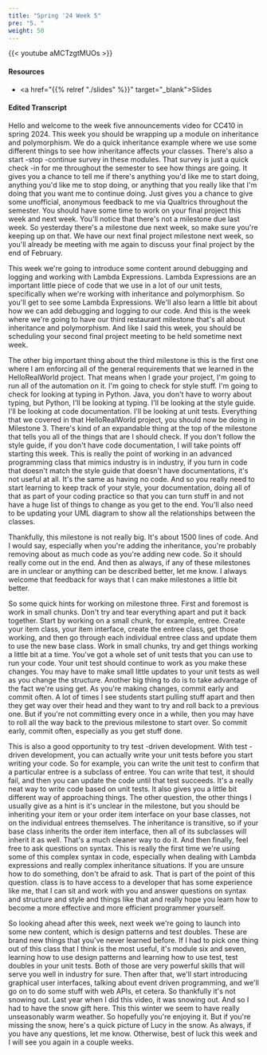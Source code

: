 ```yaml
---
title: "Spring '24 Week 5"
pre: "5. "
weight: 50
---
```


{{< youtube aMCTzgtMUOs   >}}

#### Resources

* <a href="{{% relref "./slides" %}}" target="_blank">Slides</a>

#### Edited Transcript

Hello and welcome to the week five announcements video for CC410 in spring 2024. This week you should be wrapping up a module on inheritance and polymorphism. We do a quick inheritance example where we use some different things to see how inheritance affects your classes. There's also a start -stop -continue survey in these modules. That survey is just a quick check -in for me throughout the semester to see how things are going. It gives you a chance to tell me if there's anything you'd like me to start doing, anything you'd like me to stop doing, or anything that you really like that I'm doing that you want me to continue doing. Just gives you a chance to give some unofficial, anonymous feedback to me via Qualtrics throughout the semester. You should have some time to work on your final project this week and next week. You'll notice that there's not a milestone due last week. So yesterday there's a milestone due next week, so make sure you're keeping up on that. We have our next final project milestone next week, so you'll already be meeting with me again to discuss your final project by the end of February. 

This week we're going to introduce some content around debugging and logging and working with Lambda Expressions. Lambda Expressions are an important little piece of code that we use in a lot of our unit tests, specifically when we're working with inheritance and polymorphism. So you'll get to see some Lambda Expressions. We'll also learn a little bit about how we can add debugging and logging to our code. And this is the week where we're going to have our third restaurant milestone that's all about inheritance and polymorphism. And like I said this week, you should be scheduling your second final project meeting to be held sometime next week. 

The other big important thing about the third milestone is this is the first one where I am enforcing all of the general requirements that we learned in the HelloRealWorld project. That means when I grade your project, I'm going to run all of the automation on it. I'm going to check for style stuff. I'm going to check for looking at typing in Python. Java, you don't have to worry about typing, but Python, I'll be looking at typing. I'll be looking at the style guide. I'll be looking at code documentation. I'll be looking at unit tests. Everything that we covered in that HelloRealWorld project, you should now be doing in Milestone 3. There's kind of an expandable thing at the top of the milestone that tells you all of the things that are I should check. If you don't follow the style guide, if you don't have code documentation, I will take points off starting this week. This is really the point of working in an advanced programming class that mimics industry is in industry, if you turn in code that doesn't match the style guide that doesn't have documentations, it's not useful at all. It's the same as having no code. And so you really need to start learning to keep track of your style, your documentation, doing all of that as part of your coding practice so that you can turn stuff in and not have a huge list of things to change as you get to the end. You'll also need to be updating your UML diagram to show all the relationships between the classes. 

Thankfully, this milestone is not really big. It's about 1500 lines of code. And I would say, especially when you're adding the inheritance, you're probably removing about as much code as you're adding new code. So it should really come out in the end. And then as always, if any of these milestones are in unclear or anything can be described better, let me know. I always welcome that feedback for ways that I can make milestones a little bit better. 

So some quick hints for working on milestone three. First and foremost is work in small chunks. Don't try and tear everything apart and put it back together. Start by working on a small chunk, for example, entree. Create your item class, your item interface, create the entree class, get those working, and then go through each individual entree class and update them to use the new base class. Work in small chunks, try and get things working a little bit at a time. You've got a whole set of unit tests that you can use to run your code. Your unit test should continue to work as you make these changes. You may have to make small little updates to your unit tests as well as you change the structure. Another big thing to do is to take advantage of the fact we're using get. As you're making changes, commit early and commit often. A lot of times I see students start pulling stuff apart and then they get way over their head and they want to try and roll back to a previous one. But if you're not committing every once in a while, then you may have to roll all the way back to the previous milestone to start over. So commit early, commit often, especially as you get stuff done. 

This is also a good opportunity to try test -driven development. With test -driven development, you can actually write your unit tests before you start writing your code. So for example, you can write the unit test to confirm that a particular entree is a subclass of entree. You can write that test, it should fail, and then you can update the code until that test succeeds. It's a really neat way to write code based on unit tests. It also gives you a little bit different way of approaching things. The other question, the other things I usually give as a hint is it's unclear in the milestone, but you should be inheriting your item or your order item interface on your base classes, not on the individual entrees themselves. The inheritance is transitive, so if your base class inherits the order item interface, then all of its subclasses will inherit it as well. That's a much cleaner way to do it. And then finally, feel free to ask questions on syntax. This is really the first time we're using some of this complex syntax in code, especially when dealing with Lambda expressions and really complex inheritance situations. If you are unsure how to do something, don't be afraid to ask. That is part of the point of this question. class is to have access to a developer that has some experience like me, that I can sit and work with you and answer questions on syntax and structure and style and things like that and really hope you learn how to become a more effective and more efficient programmer yourself. 

So looking ahead after this week, next week we're going to launch into some new content, which is design patterns and test doubles. These are brand new things that you've never learned before. If I had to pick one thing out of this class that I think is the most useful, it's module six and seven, learning how to use design patterns and learning how to use test, test doubles in your unit tests. Both of those are very powerful skills that will serve you well in industry for sure. Then after that, we'll start introducing graphical user interfaces, talking about event driven programming, and we'll go on to do some stuff with web APIs, et cetera. So thankfully it's not snowing out. Last year when I did this video, it was snowing out. And so I had to have the snow gift here. This this winter we seem to have really unseasonably warm weather. So hopefully you're enjoying it. But if you're missing the snow, here's a quick picture of Lucy in the snow. As always, if you have any questions, let me know. Otherwise, best of luck this week and I will see you again in a couple weeks. 

